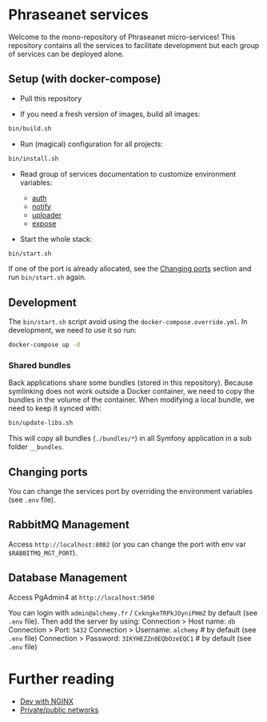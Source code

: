 # Phraseanet services

Welcome to the mono-repository of Phraseanet micro-services!
This repository contains all the services to facilitate development but each group of services can be deployed alone.

## Setup (with docker-compose)

* Pull this repository

* If you need a fresh version of images, build all images:
```bash
bin/build.sh
```

* Run (magical) configuration for all projects:
```bash
bin/install.sh
```

* Read group of services documentation to customize environment variables:
    * [auth](./auth/README.md)
    * [notify](./notify/README.md)
    * [uploader](./uploader/README.md)
    * [expose](./expose/README.md)

* Start the whole stack:
```bash
bin/start.sh
```

If one of the port is already allocated, see the [Changing ports](#changing-ports) section and run `bin/start.sh` again.

## Development

The `bin/start.sh` script avoid using the `docker-compose.override.yml`.
In development, we need to use it so run:
```bash
docker-compose up -d
```

### Shared bundles

Back applications share some bundles (stored in this repository).
Because symlinking does not work outside a Docker container, we need to copy the bundles in the volume of the container.
When modifying a local bundle, we need to keep it synced with:

```bash
bin/update-libs.sh
```

This will copy all bundles (`./bundles/*`) in all Symfony application in a sub folder `__bundles`.

## Changing ports

You can change the services port by overriding the environment variables (see `.env` file).

## RabbitMQ Management

Access `http://localhost:8082` (or you can change the port with env var `$RABBITMQ_MGT_PORT`).

## Database Management

Access PgAdmin4 at `http://localhost:5050`

You can login with `admin@alchemy.fr` / `CxkngkeTRPkJOyniPHmZ` by default (see `.env` file).
Then add the server by using:
Connection > Host name: `db`
Connection > Port: `5432`
Connection > Username: `alchemy` # by default (see `.env` file)
Connection > Password: `3IKYHEZZn0EQbOzeEQC1` # by default (see `.env` file)

# Further reading

- [Dev with NGINX](./doc/dev-with-nginx.md)
- [Private/public networks](./doc/networks.md)
